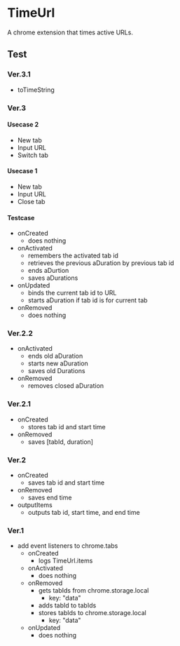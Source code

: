 # TimeUrl

A chrome extension that times active URLs.

## Test

### Ver.3.1

- toTimeString

### Ver.3

#### Usecase 2

* New tab
* Input URL
* Switch tab

#### Usecase 1

* New tab
* Input URL
* Close tab

#### Testcase

- onCreated
  - does nothing
- onActivated
  - remembers the activated tab id
  - retrieves the previous aDuration by previous tab id
  - ends aDurtion
  - saves aDurations
- onUpdated
  - binds the current tab id to URL
  - starts aDuration if tab id is for current tab
- onRemoved
  - does nothing

### Ver.2.2

- onActivated
  - ends old aDuration
  - starts new aDuration
  - saves old Durations
- onRemoved
  - removes closed aDuration

### Ver.2.1

- onCreated
  - stores tab id and start time
- onRemoved
  - saves [tabId, duration]

### Ver.2

- onCreated
  - saves tab id and start time
- onRemoved
  - saves end time
- outputItems
  - outputs tab id, start time, and end time

### Ver.1

- add event listeners to chrome.tabs
  - onCreated
    - logs TimeUrl.items
  - onActivated
    - does nothing
  - onRemoved
    - gets tabIds from chrome.storage.local
	  - key: "data"
	- adds tabId to tabIds
    - stores tabIds to chrome.storage.local
	  - key: "data"
  - onUpdated
    - does nothing
